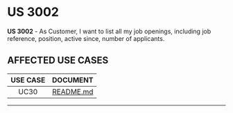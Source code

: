 # US 3002

**US 3002** - As Customer, I want to list all my job openings, including job reference, position,
active since, number of applicants.

## AFFECTED USE CASES

| USE CASE |               DOCUMENT               |
|:--------:|:------------------------------------:|
|   UC30   | [README.md](..%2F..%2F..%2F..%2Fuc%2Fuc30%2FREADME.md) |

---